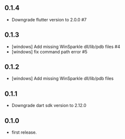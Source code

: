 ## 0.1.4

* Downgrade flutter version to 2.0.0 #7

## 0.1.3

* [windows] Add missing WinSparkle dll/lib/pdb files #4
* [windows] fix command path error #5

## 0.1.2

* [windows] Add missing WinSparkle dll/lib/pdb files

## 0.1.1

* Downgrade dart sdk version to 2.12.0

## 0.1.0

* first release.
